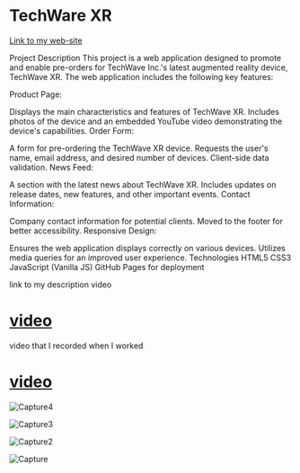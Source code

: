 # TechWare XR

[Link to my web-site](https://bekzat051102.github.io/situational-task-5/)

Project Description
This project is a web application designed to promote and enable pre-orders for TechWave Inc.'s latest augmented reality device, TechWave XR. The web application includes the following key features:

Product Page:

Displays the main characteristics and features of TechWave XR.
Includes photos of the device and an embedded YouTube video demonstrating the device's capabilities.
Order Form:

A form for pre-ordering the TechWave XR device.
Requests the user's name, email address, and desired number of devices.
Client-side data validation.
News Feed:

A section with the latest news about TechWave XR.
Includes updates on release dates, new features, and other important events.
Contact Information:

Company contact information for potential clients.
Moved to the footer for better accessibility.
Responsive Design:

Ensures the web application displays correctly on various devices.
Utilizes media queries for an improved user experience.
Technologies
HTML5
CSS3
JavaScript (Vanilla JS)
GitHub Pages for deployment

link to my description video
# [video](https://youtu.be/B_EXwijoUqA)

video that I recorded when I worked
# [video](https://drive.google.com/drive/folders/13P1xrzD_UgBKEQsseaHy5L8ZbeurWGV_?usp=drive_link)

![Capture4](https://github.com/bekzat051102/situational-task-5/assets/153498060/a2c52a75-b736-4573-a2b1-b22a1011c687)


![Capture3](https://github.com/bekzat051102/situational-task-5/assets/153498060/0208c88c-2843-4cca-8558-0fa67bb2b094)


![Capture2](https://github.com/bekzat051102/situational-task-5/assets/153498060/3c982151-0051-4ac0-8d86-aa1c4e7b84e6)


![Capture](https://github.com/bekzat051102/situational-task-5/assets/153498060/93817b0a-e7ce-4279-a5c9-b83d18c644c4)
